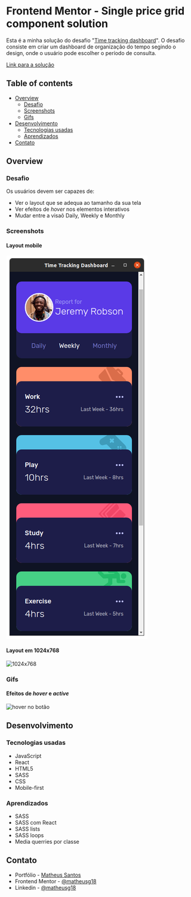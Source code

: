 # Frontend Mentor - Single price grid component solution

Esta é a minha solução do desafio "[Time tracking dashboard](https://www.frontendmentor.io/challenges/time-tracking-dashboard-UIQ7167Jw)". O desafio consiste em criar um dashboard de organização do tempo segindo o design, onde o usuário pode escolher o período de consulta.

[Link para a solução](https://matheusg18.github.io/order-summary-component/)

## Table of contents

- [Overview](#overview)
  - [Desafio](#desafio)
  - [Screenshots](#screenshots)
  - [Gifs](#gifs)
- [Desenvolvimento](#desenvolvimento)
  - [Tecnologias usadas](#tecnologias-usadas)
  - [Aprendizados](#aprendizados)
- [Contato](#contato)

## Overview

### Desafio

Os usuários devem ser capazes de:

- Ver o layout que se adequa ao tamanho da sua tela
- Ver efeitos de _hover_ nos elementos interativos
- Mudar entre a visaõ Daily, Weekly e Monthly

### Screenshots

#### Layout mobile

![mobile layout](./resources/mobile.png)

#### Layout em 1024x768

![1024x768](./resources/1024x768.png)

### Gifs

#### Efeitos de _hover_ e _active_

![hover no botão](./resources/button-interations.gif)

## Desenvolvimento

### Tecnologias usadas

- JavaScript
- React
- HTML5
- SASS
- CSS
- Mobile-first

### Aprendizados

- SASS
- SASS com React
- SASS lists
- SASS loops
- Media querries por classe

## Contato

- Portfólio - [Matheus Santos](https://matheusg18.github.io/)
- Frontend Mentor - [@matheusg18](https://www.frontendmentor.io/profile/matheusg18)
- Linkedin - [@matheusg18](https://www.linkedin.com/in/matheusg18/)
